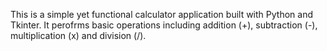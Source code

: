 This is a simple yet functional calculator application built with Python and Tkinter. It perofrms basic operations including addition (+), subtraction (-), multiplication (x) and division (/).
